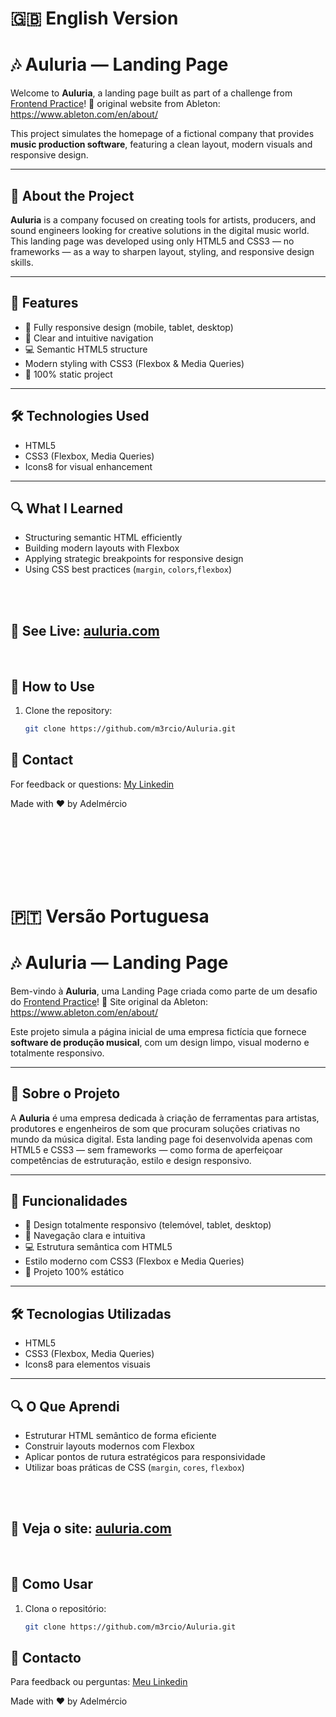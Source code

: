 # 🇬🇧 English Version

# 🎶 Auluria — Landing Page

Welcome to **Auluria**, a landing page built as part of a challenge from [Frontend Practice](https://www.frontendpractice.com)! 🚀 original website from Ableton: https://www.ableton.com/en/about/

This project simulates the homepage of a fictional company that provides **music production software**, featuring a clean layout, modern visuals and responsive design.

---

## 🧩 About the Project

**Auluria** is a company focused on creating tools for artists, producers, and sound engineers looking for creative solutions in the digital music world. This landing page was developed using only HTML5 and CSS3 — no frameworks — as a way to sharpen layout, styling, and responsive design skills.

---

## 📱 Features

- 🎨 Fully responsive design (mobile, tablet, desktop) 
- 🧭 Clear and intuitive navigation  
- 💻 Semantic HTML5 structure  
-  Modern styling with CSS3 (Flexbox & Media Queries)  
- 🧪 100% static project

---

## 🛠️ Technologies Used

- HTML5  
- CSS3 (Flexbox, Media Queries)  
- Icons8 for visual enhancement  
---

## 🔍 What I Learned

- Structuring semantic HTML efficiently  
- Building modern layouts with Flexbox  
- Applying strategic breakpoints for responsive design
- Using CSS best practices (`margin`, `colors`,`flexbox`)

<br><br>

## 📸 See Live: [auluria.com](https://auluria.vercel.app/)

<br>

## 📂 How to Use

1. Clone the repository:
   ```bash
   git clone https://github.com/m3rcio/Auluria.git


## 📧 Contact
For feedback or questions: [My Linkedin](https://www.linkedin.com/in/adelm%C3%A9rcio-almeida/)

Made with ❤ by Adelmércio

<br><br><br><br><br><br>
# 🇵🇹 Versão Portuguesa
# 🎶 Auluria — Landing Page

Bem-vindo à **Auluria**, uma Landing Page criada como parte de um desafio do [Frontend Practice](https://www.frontendpractice.com)! 🚀 Site original da Ableton: https://www.ableton.com/en/about/

Este projeto simula a página inicial de uma empresa fictícia que fornece **software de produção musical**, com um design limpo, visual moderno e totalmente responsivo.

---

## 🧩 Sobre o Projeto

A **Auluria** é uma empresa dedicada à criação de ferramentas para artistas, produtores e engenheiros de som que procuram soluções criativas no mundo da música digital. Esta landing page foi desenvolvida apenas com HTML5 e CSS3 — sem frameworks — como forma de aperfeiçoar competências de estruturação, estilo e design responsivo.

---

## 📱 Funcionalidades

- 🎨 Design totalmente responsivo (telemóvel, tablet, desktop)  
- 🧭 Navegação clara e intuitiva  
- 💻 Estrutura semântica com HTML5  
- Estilo moderno com CSS3 (Flexbox e Media Queries)  
- 🧪 Projeto 100% estático

---

## 🛠️ Tecnologias Utilizadas

- HTML5  
- CSS3 (Flexbox, Media Queries)  
- Icons8 para elementos visuais

---

## 🔍 O Que Aprendi

- Estruturar HTML semântico de forma eficiente  
- Construir layouts modernos com Flexbox  
- Aplicar pontos de rutura estratégicos para responsividade  
- Utilizar boas práticas de CSS (`margin`, `cores`, `flexbox`)

<br><br>

## 📸 Veja o site: [auluria.com](https://auluria.vercel.app/)

<br>

## 📂 Como Usar

1. Clona o repositório:
   ```bash
   git clone https://github.com/m3rcio/Auluria.git

## 📧 Contacto
Para feedback ou perguntas: [Meu Linkedin](https://www.linkedin.com/in/adelm%C3%A9rcio-almeida/)

Made with ❤ by Adelmércio
